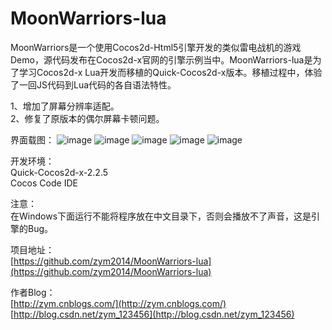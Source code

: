 ﻿MoonWarriors-lua
================
MoonWarriors是一个使用Cocos2d-Html5引擎开发的类似雷电战机的游戏Demo，源代码发布在Cocos2d-x官网的引擎示例当中。MoonWarriors-lua是为了学习Cocos2d-x Lua开发而移植的Quick-Cocos2d-x版本。移植过程中，体验了一回JS代码到Lua代码的各自语法特性。<br>

1、增加了屏幕分辨率适配。<br>
2、修复了原版本的偶尔屏幕卡顿问题。<br>

界面载图：
![image](https://github.com/zym2014/MoonWarriors-lua/blob/master/%E7%95%8C%E9%9D%A2%E6%88%AA%E5%9B%BE/%E5%BC%80%E5%A7%8B%E8%8F%9C%E5%8D%95.png)
![image](https://github.com/zym2014/MoonWarriors-lua/blob/master/%E7%95%8C%E9%9D%A2%E6%88%AA%E5%9B%BE/%E4%B8%BB%E7%95%8C%E9%9D%A2.png)
![image](https://github.com/zym2014/MoonWarriors-lua/blob/master/%E7%95%8C%E9%9D%A2%E6%88%AA%E5%9B%BE/%E6%B8%B8%E6%88%8F%E7%BB%93%E6%9D%9F.png)
![image](https://github.com/zym2014/MoonWarriors-lua/blob/master/%E7%95%8C%E9%9D%A2%E6%88%AA%E5%9B%BE/%E8%AE%BE%E7%BD%AE.png)
![image](https://github.com/zym2014/MoonWarriors-lua/blob/master/%E7%95%8C%E9%9D%A2%E6%88%AA%E5%9B%BE/%E5%85%B3%E4%BA%8E.png)

开发环境：<br>
Quick-Cocos2d-x-2.2.5<br>
Cocos Code IDE<br>

注意：<br>
在Windows下面运行不能将程序放在中文目录下，否则会播放不了声音，这是引擎的Bug。<br>

项目地址：<br>
[https://github.com/zym2014/MoonWarriors-lua](https://github.com/zym2014/MoonWarriors-lua)<br>

作者Blog：<br>
[http://zym.cnblogs.com/](http://zym.cnblogs.com/)<br>
[http://blog.csdn.net/zym_123456](http://blog.csdn.net/zym_123456)<br>
